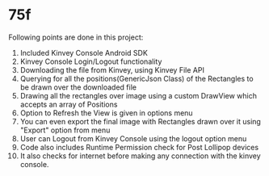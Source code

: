 # 75f

Following points are done in this project:

1. Included Kinvey Console Android SDK
2. Kinvey Console Login/Logout functionality
3. Downloading the file from Kinvey, using Kinvey File API
4. Querying for all the positions(GenericJson Class) of the Rectangles to be drawn over the downloaded file
5. Drawing all the rectangles over image using a custom DrawView which accepts an array of Positions
6. Option to Refresh the View is given in options menu
7. You can even export the final image with Rectangles drawn over it using "Export" option from menu
8. User can Logout from Kinvey Console using the logout option menu
9. Code also includes Runtime Permission check for Post Lollipop devices
10. It also checks for internet before making any connection with the kinvey console.
